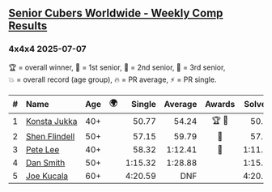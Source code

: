 <style>table {white-space: nowrap;}</style>
<link rel="stylesheet" type="text/css" href="/scw-comp/css/flags.css" />

## [Senior Cubers Worldwide - Weekly Comp Results](/scw-comp/results/)
### 4x4x4 2025-07-07

<span style="white-space: nowrap;">🏆 = overall winner</span>, <span style="white-space: nowrap;">🥇 = 1st senior</span>, <span style="white-space: nowrap;">🥈 = 2nd senior</span>, <span style="white-space: nowrap;">🥉 = 3rd senior</span>, <span style="white-space: nowrap;">💥 = overall record (age group)</span>, <span style="white-space: nowrap;">🔥 = PR average</span>, <span style="white-space: nowrap;">⚡ = PR single</span>.

| # | Name | Age | 🌍 | Single | Average | Awards | Solve 1 | Solve 2 | Solve 3 | Solve 4 | Solve 5 | Video |
| :--: | :-- | :--: | :--: | --: | --: | :--: | --: | --: | --: | --: | --: | :-- |
| 1 | [Konsta Jukka](../../persons/konsta_jukka/444.md) | 40+ | <i class="flag flag-FI" /> | 50.77 | 54.24 | 🏆 🥇 | 50.77 | 50.92 | 56.95 | 54.85 | 59.76 | [Desktop](https://www.facebook.com/events/1058133109253286/permalink/1067451878321409) / [Mobile](https://m.facebook.com/events/1058133109253286?view=permalink&id=1067451878321409) |
| 2 | [Shen Flindell](../../persons/shen_flindell/444.md) | 50+ | <i class="flag flag-AU" /> | 57.15 | 59.79 | 🥈 | 57.15 | 59.85 | 1:01.72 | 1:04.26 | 57.79 | [Desktop](https://www.facebook.com/events/1058133109253286/permalink/1061050638961533) / [Mobile](https://m.facebook.com/events/1058133109253286?view=permalink&id=1061050638961533) |
| 3 | [Pete Lee](../../persons/pete_lee/444.md) | 40+ | <i class="flag flag-GB" /> | 58.32 | 1:12.41 | 🥉 | 1:11.65 | 1:19.94 | 1:34.25 | 58.32 | 1:05.64 | [Desktop](https://www.facebook.com/events/1058133109253286/permalink/1067383301661600) / [Mobile](https://m.facebook.com/events/1058133109253286?view=permalink&id=1067383301661600) |
| 4 | [Dan Smith](../../persons/dan_smith/444.md) | 50+ | <i class="flag flag-US" /> | 1:15.32 | 1:28.88 |  | 1:15.32 | 1:26.20 | 1:55.82 | 1:28.17 | 1:32.28 | [Desktop](https://www.facebook.com/events/1058133109253286/permalink/1065467115186552) / [Mobile](https://m.facebook.com/events/1058133109253286?view=permalink&id=1065467115186552) |
| 5 | [Joe Kucala](../../persons/joe_kucala/444.md) | 60+ | <i class="flag flag-US" /> | 4:20.59 | DNF |  | 4:20.59 | DNF | DNS | DNS | DNS | [Desktop](https://www.facebook.com/events/1058133109253286/permalink/1065040641895866) / [Mobile](https://m.facebook.com/events/1058133109253286?view=permalink&id=1065040641895866) |

<!-- Global site tag (gtag.js) - Google Analytics -->
<script async src="https://www.googletagmanager.com/gtag/js?id=UA-86348435-3"></script>
<script>window.dataLayer = window.dataLayer || []; function gtag() {dataLayer.push(arguments);} gtag('js', new Date()); gtag('config', 'UA-86348435-3');</script>
